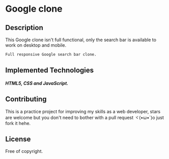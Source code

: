 # Google clone

## Description

This Google clone isn't full functional, only the search bar is available to work on desktop and mobile.

```bash
Full responsive Google search bar clone.
```

## Implemented Technologies

##### HTML5, CSS and JavaScript.

## Contributing
This is a practice project for improving my skills as a web developer, stars are welcome but you don't need to bother with a pull request ヾ(•ω•`)o just fork it hehe.

## License
Free of copyright.
